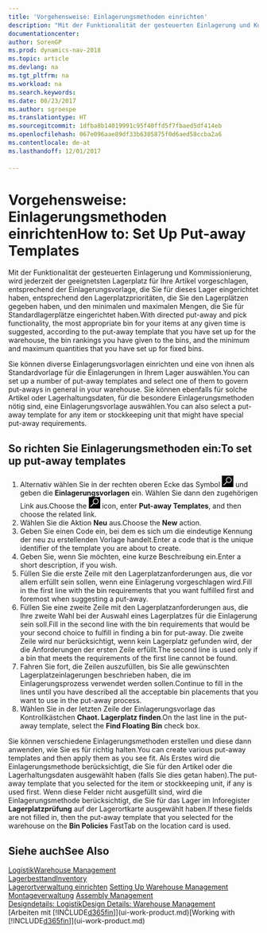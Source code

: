 ```yaml
---
title: 'Vorgehensweise: Einlagerungsmethoden einrichten'
description: "Mit der Funktionalität der gesteuerten Einlagerung und Kommissionierung, wird jederzeit der geeignetsten Lagerplatz für Ihre Artikel vorgeschlagen, entsprechend der Einlagerungsvorlage, die Sie für dieses Lager eingerichtet haben, entsprechend den Lagerplatzprioritäten, die Sie den Lagerplätzen gegeben haben, und den minimalen und maximalen Mengen, die Sie für Standardlagerplätze eingerichtet haben."
documentationcenter: 
author: SorenGP
ms.prod: dynamics-nav-2018
ms.topic: article
ms.devlang: na
ms.tgt_pltfrm: na
ms.workload: na
ms.search.keywords: 
ms.date: 08/23/2017
ms.author: sgroespe
ms.translationtype: HT
ms.sourcegitcommit: 1dfba8b14019991c95f40ffd5f7fbaed5df414eb
ms.openlocfilehash: 067e096aae89df33b6305875f0d6aed58ccba2a6
ms.contentlocale: de-at
ms.lasthandoff: 12/01/2017

---
```

# <a name="how-to-set-up-put-away-templates"></a><span data-ttu-id="30931-103">Vorgehensweise: Einlagerungsmethoden einrichten</span><span class="sxs-lookup"><span data-stu-id="30931-103">How to: Set Up Put-away Templates</span></span>
<span data-ttu-id="30931-104">Mit der Funktionalität der gesteuerten Einlagerung und Kommissionierung, wird jederzeit der geeignetsten Lagerplatz für Ihre Artikel vorgeschlagen, entsprechend der Einlagerungsvorlage, die Sie für dieses Lager eingerichtet haben, entsprechend den Lagerplatzprioritäten, die Sie den Lagerplätzen gegeben haben, und den minimalen und maximalen Mengen, die Sie für Standardlagerplätze eingerichtet haben.</span><span class="sxs-lookup"><span data-stu-id="30931-104">With directed put-away and pick functionality, the most appropriate bin for your items at any given time is suggested, according to the put-away template that you have set up for the warehouse, the bin rankings you have given to the bins, and the minimum and maximum quantities that you have set up for fixed bins.</span></span>  

<span data-ttu-id="30931-105">Sie können diverse Einlagerungsvorlagen einrichten und eine von ihnen als Standardvorlage für die Einlagerungen in Ihrem Lager auswählen.</span><span class="sxs-lookup"><span data-stu-id="30931-105">You can set up a number of put-away templates and select one of them to govern put-aways in general in your warehouse.</span></span> <span data-ttu-id="30931-106">Sie können ebenfalls für solche Artikel oder Lagerhaltungsdaten, für die besondere Einlagerungsmethoden nötig sind, eine Einlagerungsvorlage auswählen.</span><span class="sxs-lookup"><span data-stu-id="30931-106">You can also select a put-away template for any item or stockkeeping unit that might have special put-away requirements.</span></span>  

## <a name="to-set-up-put-away-templates"></a><span data-ttu-id="30931-107">So richten Sie Einlagerungsmethoden ein:</span><span class="sxs-lookup"><span data-stu-id="30931-107">To set up put-away templates</span></span>  
1.  <span data-ttu-id="30931-108">Alternativ wählen Sie in der rechten oberen Ecke das Symbol ![Nach Seite oder Bericht suchen](media/ui-search/search_small.png "Nach Seite oder Bericht suchen") und geben die **Einlagerungsvorlagen** ein. Wählen Sie dann den zugehörigen Link aus.</span><span class="sxs-lookup"><span data-stu-id="30931-108">Choose the ![Search for Page or Report](media/ui-search/search_small.png "Search for Page or Report icon") icon, enter **Put-away Templates**, and then choose the related link.</span></span>  
2.  <span data-ttu-id="30931-109">Wählen Sie die Aktion **Neu** aus.</span><span class="sxs-lookup"><span data-stu-id="30931-109">Choose the **New** action.</span></span>  
3.  <span data-ttu-id="30931-110">Geben Sie einen Code ein, bei dem es sich um die eindeutige Kennung der neu zu erstellenden Vorlage handelt.</span><span class="sxs-lookup"><span data-stu-id="30931-110">Enter a code that is the unique identifier of the template you are about to create.</span></span>  
4.  <span data-ttu-id="30931-111">Geben Sie, wenn Sie möchten, eine kurze Beschreibung ein.</span><span class="sxs-lookup"><span data-stu-id="30931-111">Enter a short description, if you wish.</span></span>  
5.  <span data-ttu-id="30931-112">Füllen Sie die erste Zeile mit den Lagerplatzanforderungen aus, die vor allem erfüllt sein sollen, wenn eine Einlagerung vorgeschlagen wird.</span><span class="sxs-lookup"><span data-stu-id="30931-112">Fill in the first line with the bin requirements that you want fulfilled first and foremost when suggesting a put-away.</span></span>  
6.  <span data-ttu-id="30931-113">Füllen Sie eine zweite Zeile mit den Lagerplatzanforderungen aus, die Ihre zweite Wahl bei der Auswahl eines Lagerplatzes für die Einlagerung sein soll.</span><span class="sxs-lookup"><span data-stu-id="30931-113">Fill in the second line with the bin requirements that would be your second choice to fulfill in finding a bin for put-away.</span></span> <span data-ttu-id="30931-114">Die zweite Zeile wird nur berücksichtigt, wenn kein Lagerplatz gefunden wird, der die Anforderungen der ersten Zeile erfüllt.</span><span class="sxs-lookup"><span data-stu-id="30931-114">The second line is used only if a bin that meets the requirements of the first line cannot be found.</span></span>  
7.  <span data-ttu-id="30931-115">Fahren Sie fort, die Zeilen auszufüllen, bis Sie alle gewünschten Lagerplatzeinlagerungen beschrieben haben, die im Einlagerungsprozess verwendet werden sollen.</span><span class="sxs-lookup"><span data-stu-id="30931-115">Continue to fill in the lines until you have described all the acceptable bin placements that you want to use in the put-away process.</span></span>  
8.  <span data-ttu-id="30931-116">Wählen Sie in der letzten Zeile der Einlagerungsvorlage das Kontrollkästchen **Chaot. Lagerplatz finden**.</span><span class="sxs-lookup"><span data-stu-id="30931-116">On the last line in the put-away template, select the **Find Floating Bin** check box.</span></span>  

<span data-ttu-id="30931-117">Sie können verschiedene Einlagerungsmethoden erstellen und diese dann anwenden, wie Sie es für richtig halten.</span><span class="sxs-lookup"><span data-stu-id="30931-117">You can create various put-away templates and then apply them as you see fit.</span></span> <span data-ttu-id="30931-118">Als Erstes wird die Einlagerungsmethode berücksichtigt, die Sie für den Artikel oder die Lagerhaltungsdaten ausgewählt haben (falls Sie dies getan haben).</span><span class="sxs-lookup"><span data-stu-id="30931-118">The put-away template that you selected for the item or stockkeeping unit, if any is used first.</span></span> <span data-ttu-id="30931-119">Wenn diese Felder nicht ausgefüllt sind, wird die Einlagerungsmethode berücksichtigt, die Sie für das Lager im Inforegister **Lagerplatzprüfung** auf der Lagerortkarte ausgewählt haben.</span><span class="sxs-lookup"><span data-stu-id="30931-119">If these fields are not filled in, then the put-away template that you selected for the warehouse on the **Bin Policies** FastTab on the location card is used.</span></span>  

## <a name="see-also"></a><span data-ttu-id="30931-120">Siehe auch</span><span class="sxs-lookup"><span data-stu-id="30931-120">See Also</span></span>  
[<span data-ttu-id="30931-121">Logistik</span><span class="sxs-lookup"><span data-stu-id="30931-121">Warehouse Management</span></span>](warehouse-manage-warehouse.md)  
[<span data-ttu-id="30931-122">Lagerbesttand</span><span class="sxs-lookup"><span data-stu-id="30931-122">Inventory</span></span>](inventory-manage-inventory.md)  
<span data-ttu-id="30931-123">[Lagerortverwaltung einrichten](warehouse-setup-warehouse.md)   </span><span class="sxs-lookup"><span data-stu-id="30931-123">[Setting Up Warehouse Management](warehouse-setup-warehouse.md)   </span></span>  
<span data-ttu-id="30931-124">[Montageverwaltung](assembly-assemble-items.md)  </span><span class="sxs-lookup"><span data-stu-id="30931-124">[Assembly Management](assembly-assemble-items.md)  </span></span>  
[<span data-ttu-id="30931-125">Designdetails: Logistik</span><span class="sxs-lookup"><span data-stu-id="30931-125">Design Details: Warehouse Management</span></span>](design-details-warehouse-management.md)  
<span data-ttu-id="30931-126">[Arbeiten mit [!INCLUDE[d365fin](includes/d365fin_md.md)]](ui-work-product.md)</span><span class="sxs-lookup"><span data-stu-id="30931-126">[Working with [!INCLUDE[d365fin](includes/d365fin_md.md)]](ui-work-product.md)</span></span>

